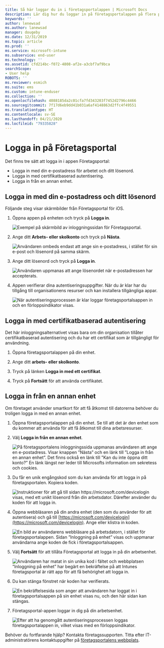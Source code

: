 ```yaml
---
title: Så här loggar du in i företagsportalappen | Microsoft Docs
description: Lär dig hur du loggar in på företagsportalappen på flera plattformar.
keywords: ''
author: lenewsad
ms.author: lanewsad
manager: dougeby
ms.date: 12/31/2019
ms.topic: article
ms.prod: ''
ms.service: microsoft-intune
ms.subservice: end-user
ms.technology: ''
ms.assetid: cfd214bc-f072-4808-af2e-a3cbf7af9bca
searchScope:
- User help
ROBOTS: ''
ms.reviewer: esmich
ms.suite: ems
ms.custom: intune-enduser
ms.collection: ''
ms.openlocfilehash: 4088185da2c01cfa7fd343203f7452d2796c4466
ms.sourcegitcommit: 7f17d6eb9dd41b031a6af4148863d2ffc4f49551
ms.translationtype: HT
ms.contentlocale: sv-SE
ms.lasthandoff: 04/21/2020
ms.locfileid: "79335828"
---
```

# <a name="sign-in-to-company-portal"></a>Logga in på Företagsportal  

Det finns tre sätt att logga in i appen Företagsportal:

* Logga in med din e-postadress för arbetet och ditt lösenord.  
* Logga in med certifikatbaserad autentisering.  
* Logga in från en annan enhet.    


## <a name="sign-in-with-your-email-address-and-password"></a>Logga in med din e-postadress och ditt lösenord
Följande steg visar skärmbilder från Företagsportal för iOS.  

1. Öppna appen på enheten och tryck på **Logga in**.  

   ![Exempel på skärmbild av inloggningssidan för Företagsportal.](./media/intune-ios-cp-signin-1908.png)


2. Ange ditt **Arbets- eller skolkonto** och tryck på **Nästa**.

   ![Användaren ombeds endast att ange sin e-postadress, i stället för sin e-post och lösenord på samma skärm.](./media/cp_ios_aad_signin_after_1804_002.png)

3. Ange ditt lösenord och tryck på **Logga in**.

   ![Användaren uppmanas att ange lösenordet när e-postadressen har accepterats.](./media/cp_ios_aad_signin_after_1804_003.png)

4. Appen verifierar dina autentiseringsuppgifter. När du är klar har du tillgång till organisationens resurser och kan installera tillgängliga appar.  

   ![När autentiseringsprocessen är klar loggar företagsportalsappen in och en förloppsindikator visas.](./media/cp_ios_aad_signin_after_1804_004.png)

## <a name="sign-in-with-certificate-based-authentication"></a>Logga in med certifikatbaserad autentisering
Det här inloggningsalternativet visas bara om din organisation tillåter certifikatbaserad autentisering och du har ett certifikat som är tillgängligt för användning.  

1. Öppna företagsportalappen på din enhet.  

2. Ange ditt **arbets- eller skolkonto**.  

3. Tryck på länken **Logga in med ett certifikat**.  

4. Tryck på **Fortsätt** för att använda certifikatet.  

## <a name="sign-in-from-another-device"></a>Logga in från en annan enhet

Om företaget använder smartkort för att få åtkomst till datorerna behöver du troligen logga in med en annan enhet.  

1. Öppna företagsportalappen på din enhet. Se till att det är den enhet som du kommer att använda för att få åtkomst till dina arbetsresurser.       

1. Välj **Logga in från en annan enhet**.  

   ![På företagsportalens inloggningssida uppmanas användaren att ange en e-postadress.  Visar knappen ”Nästa” och en länk till ”Logga in från en annan enhet”. Det finns också en länk till ”Kan du inte öppna ditt konto?” En länk längst ner leder till Microsofts information om sekretess och cookies.](./media/cp_ios_aad_signin_after_1804_005.png)

2. Du får en unik engångskod som du kan använda för att logga in på företagsportalen. Kopiera koden.

   ![Instruktioner för att gå till sidan https://microsoft.com/devicelogin visas, med ett unikt lösenord från din arbetsdator. Därefter använder du koden för att logga in.](./media/cp_ios_aad_signin_after_1804_006.png)

3. Öppna webbläsaren på din andra enhet (den som du använder för att autentisera) och gå till [https://microsoft.com/devicelogin](https://microsoft.com/devicelogin). Ange eller klistra in koden.  

   ![En bild av användarens webbläsare på arbetsdatorn, i stället för företagsportalappen. Sidan ”Inloggning på enhet” visas och uppmanar användarna ange koden de fick i företagsportalsappen.](../fundamentals/media/whats-new-app-ui/cp_ios_aad_signin_from_another_device_after_1704_004.png)

4. Välj __Fortsätt__ för att tillåta Företagsportal att logga in på din arbetsenhet.   

   ![Användaren har matat in sin unika kod i fältet och webbplatsen ”Inloggning på enhet” har begärt en bekräftelse på att Intunes företagsportal är rätt app för att få behörighet att logga in.](../fundamentals/media/whats-new-app-ui/cp_ios_aad_signin_from_another_device_after_1704_005.png) 

5. Du kan stänga fönstret när koden har verifierats.  

   ![En bekräftelsesida som anger att användaren har loggat in i företagsportalsappen på sin enhet visas nu, och den här sidan kan stängas.](../fundamentals/media/whats-new-app-ui/cp_ios_aad_signin_from_another_device_after_1704_006.png)

6. Företagsportal-appen loggar in dig på din arbetsenhet.  

   ![Efter att ha genomgått autentiseringsprocessen loggas företagsportalappen in, vilket visas med en förloppsindikator.](./media/cp_ios_aad_signin_after_1804_007.png)

Behöver du fortfarande hjälp? Kontakta företagssupporten. Titta efter IT-administratörens kontaktuppgifter på [företagsportalens webbplats](https://go.microsoft.com/fwlink/?linkid=2010980).  
